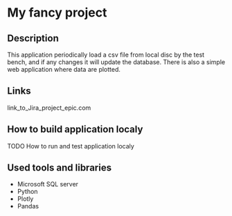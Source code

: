 # My fancy project


## Description

This application periodically load a csv file from local disc by the test bench, and if any changes it will update the database. There is also a simple web application where data are plotted.


## Links

link_to_Jira_project_epic.com


## How to build application localy

TODO How to run and test application localy


## Used tools and libraries

- Microsoft SQL server
- Python
- Plotly
- Pandas